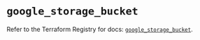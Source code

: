 # `google_storage_bucket`

Refer to the Terraform Registry for docs: [`google_storage_bucket`](https://registry.terraform.io/providers/hashicorp/google-beta/6.10.0/docs/resources/google_storage_bucket).
